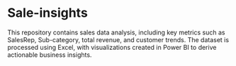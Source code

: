 # Sale-insights
This repository contains sales data analysis, including key metrics such as SalesRep, Sub-category, total revenue, and customer trends. The dataset is processed using Excel, with visualizations created in Power BI to derive actionable business insights.
